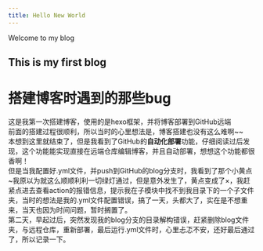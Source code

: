```yaml
---
title: Hello New World 
---
```

Welcome to my blog
## This is my first blog

# 搭建博客时遇到的那些bug
这是我第一次搭建博客，使用的是hexo框架，并将博客部署到GitHub远端  
前面的搭建过程很顺利，所以当时的心里想法是，博客搭建也没有这么难啊~~  
本想到这里就结束了，但是我看到了GitHub的**自动化部署**功能，仔细阅读过后发现，这个功能能实现直接在远端仓库编辑博客，并且自动部署，想想这个功能都很香啊！  
但是当我配置好.yml文件，并push到GitHub的blog分支时，我看到了那个小黄点~我原以为就这么顺顺利利一切绿灯通过，但是意外发生了，黄点变成了×，我赶紧点进去查看action的报错信息，提示我在子模块中找不到我目录下的一个子文件夹，当时的想法是我的.yml文件配置错误，搞了一天，头都大了，实在是不想重来，当天也因为时间问题，暂时搁置了。  
第二天，早起过后，突然发现我的blog分支的目录解构错误，赶紧删除blog文件夹，与远程仓库，重新部署，最后运行.yml文件时，心里忐忑不安，还好最后通过了，所以记录一下。